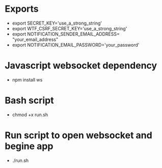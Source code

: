 # Exports

- export SECRET_KEY='use_a_strong_string'
- export WTF_CSRF_SECRET_KEY='use_a_strong_string'
- export NOTIFICATION_SENDER_EMAIL_ADDRESS= "your_email_address"
- export NOTIFICATION_EMAIL_PASSWORD='your_password'



# Javascript websocket dependency

- npm install ws

# Bash script

- chmod +x run.sh

# Run script to open websocket and begine app

- ./run.sh
